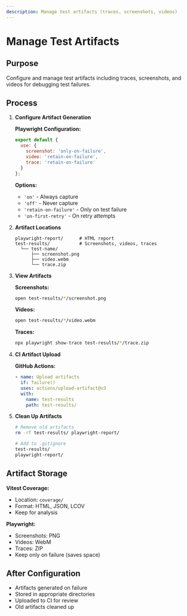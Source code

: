 ```yaml
---
description: Manage test artifacts (traces, screenshots, videos)
---
```


# Manage Test Artifacts

## Purpose
Configure and manage test artifacts including traces, screenshots, and videos for debugging test failures.

## Process

1. **Configure Artifact Generation**

   **Playwright Configuration:**
   ```javascript
   export default {
     use: {
       screenshot: 'only-on-failure',
       video: 'retain-on-failure',
       trace: 'retain-on-failure'
     }
   };
   ```

   **Options:**
   - `'on'` - Always capture
   - `'off'` - Never capture
   - `'retain-on-failure'` - Only on test failure
   - `'on-first-retry'` - On retry attempts

2. **Artifact Locations**
   ```
   playwright-report/      # HTML report
   test-results/           # Screenshots, videos, traces
     └── test-name/
         ├── screenshot.png
         ├── video.webm
         └── trace.zip
   ```

3. **View Artifacts**

   **Screenshots:**
   ```bash
   open test-results/*/screenshot.png
   ```

   **Videos:**
   ```bash
   open test-results/*/video.webm
   ```

   **Traces:**
   ```bash
   npx playwright show-trace test-results/*/trace.zip
   ```

4. **CI Artifact Upload**

   **GitHub Actions:**
   ```yaml
   - name: Upload artifacts
     if: failure()
     uses: actions/upload-artifact@v3
     with:
       name: test-results
       path: test-results/
   ```

5. **Clean Up Artifacts**
   ```bash
   # Remove old artifacts
   rm -rf test-results/ playwright-report/

   # Add to .gitignore
   test-results/
   playwright-report/
   ```

## Artifact Storage

**Vitest Coverage:**
- Location: `coverage/`
- Format: HTML, JSON, LCOV
- Keep for analysis

**Playwright:**
- Screenshots: PNG
- Videos: WebM
- Traces: ZIP
- Keep only on failure (saves space)

## After Configuration

- Artifacts generated on failure
- Stored in appropriate directories
- Uploaded to CI for review
- Old artifacts cleaned up
